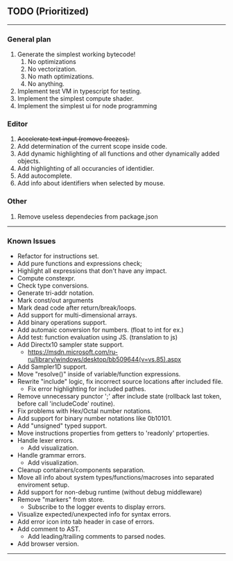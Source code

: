 ## TODO (Prioritized)
***

### General plan

1. Generate the simplest working bytecode! 
    1. No optimizations
    2. No vectorization.
    3. No math optimizations.
    4. No anything.
2. Implement test VM in typescript for testing. 
3. Implement the simplest compute shader.
4. Implement the simplest ui for node programming

### Editor
1. ~~Accelerate text input (remove freezes).~~
2. Add determination of the current scope inside code.
3. Add dynamic highlighting of all functions and other dynamically added objects.
4. Add highlighting of all occurancies of identidier.
5. Add autocomplete.
6. Add info about identifiers when selected by mouse.

### Other
1. Remove useless dependecies from package.json

***

### Known Issues

+ Refactor for instructions set.
+ Add pure functions and expressions check;
+ Highlight all expressions that don't have any impact.
+ Compute constexpr. 
+ Check type conversions. 
+ Generate tri-addr notation.
+ Mark const/out arguments 
+ Mark dead code after return/break/loops. 
+ Add support for multi-dimensional arrays. 
+ Add binary operations support.
+ Add automaic conversion for numbers. (float to int for ex.)
+ Add test: function evaluation using JS. (translation to js)
+ Add Directx10 sampler state support.
    - https://msdn.microsoft.com/ru-ru/library/windows/desktop/bb509644(v=vs.85).aspx
+ Add Sampler1D support.
+ Move "resolve()" inside of variable/function expressions.
+ Rewrite "include" logic, fix incorrect source locations after included file.
    - Fix error highlighting for included pathes.
+ Remove unnecessary punctor ';' after include state (rollback last token, before call 'includeCode' routine).
+ Fix problems with Hex/Octal number notations.
+ Add support for binary number notations like 0b10101.
+ Add "unsigned" typed support. 
+ Move instructions properties from getters to 'readonly' prtoperties.
+ Handle lexer errors.
    - Add visualization.
+ Handle grammar errors.
    - Add visualization.
+ Cleanup containers/components separation.
+ Move all info about system types/functions/macroses into separated enviroment setup.
+ Add support for non-debug runtime (without debug middleware)
+ Remove "markers" from store.
    - Subscribe to the logger events to display errors.
+ Visualize expected/unexpected info for syntax errors.
+ Add error icon into tab header in case of errors.
+ Add comment to AST.
    - Add leading/trailing comments to parsed nodes.
+ Add browser version.

***